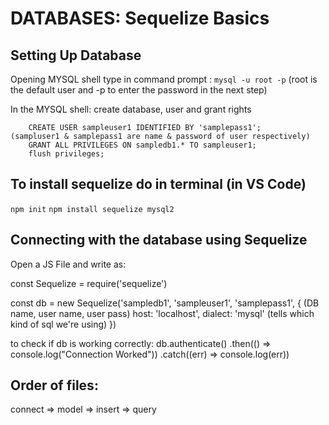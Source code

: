 # DATABASES: Sequelize Basics

## Setting Up Database

Opening MYSQL shell 
type in command prompt : ```mysql -u root -p```   (root is the default user and -p to enter the password in the next step)

In the MYSQL shell: create database, user and grant rights

``` CREATE DATABASE sampledb1;      (sampledb1 is the name of database to be created)
    CREATE USER sampleuser1 IDENTIFIED BY 'samplepass1';    (sampluser1 & samplepass1 are name & password of user respectively)
    GRANT ALL PRIVILEGES ON sampledb1.* TO sampleuser1;
    flush privileges;
```

## To install sequelize do in terminal (in VS Code)
```npm init```
```npm install sequelize mysql2```

## Connecting with the database using Sequelize
Open a JS File and write as:

const Sequelize = require('sequelize')

const db = new Sequelize('sampledb1', 'sampleuser1', 'samplepass1', {       (DB name, user name, user pass)
    host: 'localhost',
    dialect: 'mysql'       (tells which kind of sql we're using)
})

to check if db is working correctly:
db.authenticate()
.then(() => console.log("Connection Worked"))
.catch((err) => console.log(err))

## Order of files:
connect => model => insert => query